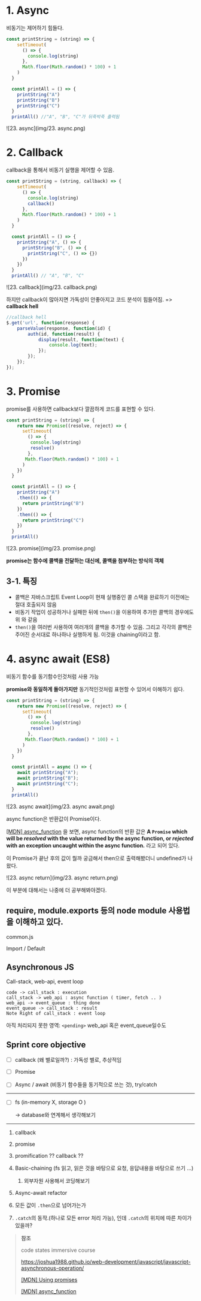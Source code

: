 # 1. Async

비동기는 제어하기 힘들다.

```js
const printString = (string) => {
    setTimeout(
      () => {
        console.log(string)
      }, 
      Math.floor(Math.random() * 100) + 1
    )
  }

  const printAll = () => {
    printString("A")
    printString("B")
    printString("C")
  }
  printAll() //"A", "B", "C"가 뒤죽박죽 출력됨
```

![23. async](img/23. async.png)



# 2. Callback

callback을 통해서 비동기 실행을 제어할 수 있음.

```js
const printString = (string, callback) => {
    setTimeout(
      () => {
        console.log(string)
        callback()
      }, 
      Math.floor(Math.random() * 100) + 1
    )
  }

  const printAll = () => {
    printString("A", () => {
      printString("B", () => {
        printString("C", () => {})
      })
    })
  }
  printAll() // "A", "B", "C"
```

![23. callback](img/23. callback.png)



하지만 callback이 많아지면 가독성이 안좋아지고 코드 분석이 힘들어짐. => **callback hell**

```js
//callback hell
$.get('url', function(response) {
	parseValue(response, function(id) {
		auth(id, function(result) {
			display(result, function(text) {
				console.log(text);
			});
		});
	});
});
```



# 3. Promise

promise를 사용하면 callback보다 깔끔하게 코드를 표현할 수 있다.

```js
const printString = (string) => {
    return new Promise((resolve, reject) => {
      setTimeout(
        () => {
         console.log(string)
         resolve()
        }, 
       Math.floor(Math.random() * 100) + 1
      )
    })
  }

  const printAll = () => {
    printString("A")
    .then(() => {
      return printString("B")
    })
    .then(() => {
      return printString("C")
    })
  }
  printAll()
```

![23. promise](img/23. promise.png)



**promise는 함수에 콜백을 전달하는 대신에, 콜백을 첨부하는 방식의 객체**

## 3-1. 특징

* 콜백은 자바스크립트 Event Loop이 현재 실행중인 콜 스택을 완료하기 이전에는 절대 호출되지 않음
* 비동기 작업이 성공하거나 실패한 뒤에 `then()`을 이용하여 추가한 콜백의 경우에도 위 와 같음
* `then()`을 여러번 사용하여 여러개의 콜백을 추가할 수 있음. 그리고 각각의 콜백은 주어진 순서대로 하나하나 실행하게 됨. 이것을 chaining이라고 함.





# 4. async await (ES8)

비동기 함수를 동기함수인것처럼 사용 가능

**promise와 동일하게 돌아가지만** 동기적인것처럼 표현할 수 있어서 이해하기 쉽다.

```js
const printString = (string) => {
    return new Promise((resolve, reject) => {
      setTimeout(
        () => {
         console.log(string)
         resolve()
        }, 
       Math.floor(Math.random() * 100) + 1
      )
    })
  }

  const printAll = async () => {
    await printString("A");
    await printString("B");
    await printString("C");
  }
  printAll()
```

![23. async await](img/23. async await.png)

async function은 반환값이 Promise이다. 

[[MDN] async_function](https://developer.mozilla.org/en-US/docs/Web/JavaScript/Reference/Statements/async_function) 을 보면, async function의 반환 값은 **A `Promise` which will be *resolved* with the value returned by the async function, or *rejected* with an exception uncaught within the async function.** 라고 되어 있다.

이 Promise가 끝난 후의 값이 뭘까 궁금해서 then으로 출력해봤더니 undefined가 나왔다.

![23. async return](img/23. async return.png)

이 부분에 대해서는 나중에 더 공부해봐야겠다.



## require, module.exports 등의 node module 사용법을 이해하고 있다.

common.js 

Import / Default



## Asynchronous JS

Call-stack, web-api, event loop

```sequence
code -> call_stack : execution
call_stack -> web_api : async function ( timer, fetch .. )
web_api -> event_queue : thing done
event_queue -> call_stack : result
Note Right of call_stack : event loop
```

아직 처리되지 못한 영역: `<pending>` web_api 혹은 event_queue일수도



## Sprint core objective

* [ ] callback (왜 별로일까?) : 가독성 별로, 추상적임

* [ ] Promise

* [ ] Async / await (비동기 함수들을 동기적으로 쓰는 것), try/catch


---

* [ ] fs (in-memory X, storage O )

  -> database와 연계해서 생각해보기

---

1. callback
2. promise
3. promification ?? callback ??
4. Basic-chaining (fs 읽고, 읽은 것을 바탕으로 요청, 응답내용을 바탕으로 쓰기 ...)
   1. 외부자원 사용해서 코딩해보기
5. Async-await refactor



1. 모든 값이 `.then`으로 넘어가는가
2. `.catch`의 동작.(하나로 모든 error 처리 가능), 인데 `.catch`의 위치에 따른 차이가 있을까?



> **참조**
>
> code states immersive course
>
> https://joshua1988.github.io/web-development/javascript/javascript-asynchronous-operation/
>
> [[MDN] Using promises](https://developer.mozilla.org/ko/docs/Web/JavaScript/Guide/Using_promises)
>
> [[MDN] async_function](https://developer.mozilla.org/ko/docs/Web/JavaScript/Reference/Statements/async_function)